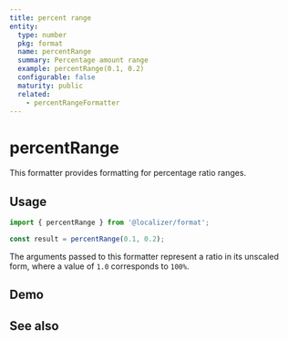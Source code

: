 ```yaml
---
title: percent range
entity:
  type: number
  pkg: format
  name: percentRange
  summary: Percentage amount range
  example: percentRange(0.1, 0.2)
  configurable: false
  maturity: public
  related:
    - percentRangeFormatter
---
```


# percentRange <Package name="format"/>

This formatter provides formatting for percentage ratio ranges.

## Usage

```typescript twoslash
import { percentRange } from '@localizer/format';

const result = percentRange(0.1, 0.2);
```

The arguments passed to this formatter represent a ratio in its unscaled form, where a value of `1.0` corresponds to `100%`.

## Demo

<script setup>
  import { ref } from 'vue';
  import { NForm, NFormItem } from 'naive-ui/es/form';
  import { NInputNumber } from 'naive-ui/es/input-number';

  const start = ref(0.1);
  const end = ref(0.2);
</script>

<EntityDemo :args="[start, end]">
  <NFormItem label="Range start">
    <NInputNumber clearable v-model:value="start" :step="0.01" />
  </NFormItem>
  <NFormItem label="Range end">
    <NInputNumber clearable v-model:value="end"  :step="0.01" />
  </NFormItem>
</EntityDemo>

## See also

<Entities />
